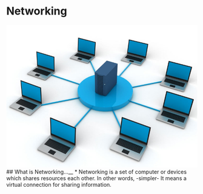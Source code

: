 # Networking
<img src="Images/computerNetworking.jpg">
## What is Networking...__
* Networking is a set of computer or devices which shares resources each other. In other words, -simpler- It means a virtual connection for sharing information.  
